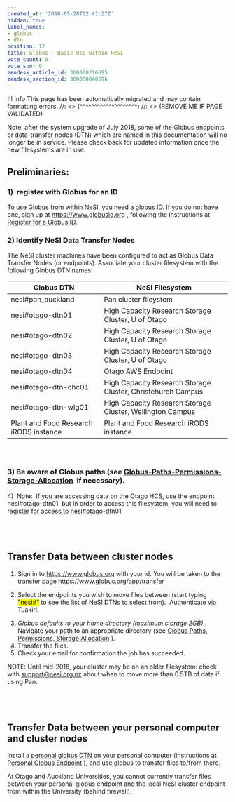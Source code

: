 ```yaml
---
created_at: '2018-05-28T22:41:27Z'
hidden: true
label_names:
- globus
- dtn
position: 12
title: Globus - Basic Use within NeSI
vote_count: 0
vote_sum: 0
zendesk_article_id: 360000216695
zendesk_section_id: 360000040596
---
```



[//]: <> (REMOVE ME IF PAGE VALIDATED)
[//]: <> (vvvvvvvvvvvvvvvvvvvv)
!!! info
    This page has been automatically migrated and may contain formatting errors.
[//]: <> (^^^^^^^^^^^^^^^^^^^^)
[//]: <> (REMOVE ME IF PAGE VALIDATED)
<p>Note: after the system upgrade of July 2018, some of the Globus endpoints or data-transfer nodes (DTN) which are named in this documentation will no longer be in service. Please check back for updated information once the new filesystems are in use.</p>
<h2 id="Globus-BasicUse-Registration">Preliminaries:</h2>
<h3>1)  register with Globus for an ID</h3>
<p>To use Globus from within NeSI, you need a globus ID. If you do not have one, sign up at <a class="external-link" href="https://www.globusid.org/" rel="nofollow"> https://www.globusid.org</a> , following the instructions at <a href="#Globus-BasicUse-Registration" data-linked-resource-id="109903937" data-linked-resource-version="7" data-linked-resource-type="page"> Register for a Globus ID</a>.</p>
<h3>2) Identify NeSI Data Transfer Nodes</h3>
<p>The NeSI cluster machines have been configured to act as Globus Data Transfer Nodes (or endpoints). Associate your cluster filesystem with the following Globus DTN names:</p>
<div class="table-wrap">
<table class="table table-striped table-bordered">
<colgroup> <col style="width: 284.0px;"> <col style="width: 537.0px;"> </colgroup>
<thead>
<tr class="tablesorter-headerRow">
<th class="tablesorter-header sortableHeader tablesorter-headerUnSorted" style="user-select: none;" tabindex="0" scope="col" data-column="0">Globus DTN</th>
<th style="user-select: none;" tabindex="0" scope="col" data-column="1">NeSI Filesystem</th>
</tr>
</thead>
<tbody>
<tr>
<td>nesi#pan_auckland</td>
<td>Pan cluster fileystem</td>
</tr>
<tr>
<td>nesi#otago-dtn01</td>
<td>High Capacity Research Storage Cluster, U of Otago</td>
</tr>
<tr>
<td>nesi#otago-dtn02</td>
<td>High Capacity Research Storage Cluster, U of Otago</td>
</tr>
<tr>
<td>nesi#otago-dtn03</td>
<td>High Capacity Research Storage Cluster, U of Otago</td>
</tr>
<tr>
<td>nesi#otago-dtn04</td>
<td>Otago AWS Endpoint</td>
</tr>
<tr>
<td>nesi#otago-dtn-chc01</td>
<td>High Capacity Research Storage Cluster, Christchurch Campus</td>
</tr>
<tr>
<td>nesi#otago-dtn-wlg01</td>
<td>High Capacity Research Storage Cluster, Wellington Campus</td>
</tr>
<!--tr role="row">
<td> nesi#fitzroy_niwa</td>
<td> Data Transfer Node at NIWA serving the Fitzroy cluster</td>
</tr-->
<tr>
<td>Plant and Food Research iRODS instance</td>
<td>Plant and Food Research iRODS instance</td>
</tr>
</tbody>
</table>
</div>
<h3> </h3>
<h3>3) Be aware of Globus paths (see <a href="https://support.nesi.org.nz/hc/en-gb/articles/360000216815-Globus-Paths-Permissions-Storage-Allocation">Globus-Paths-Permissions-Storage-Allocation</a>  if necessary).</h3>
<p>4)  Note:  If you are accessing data on the Otago HCS, use the endpoint nesi#otago-dtn01  but in order to access this filesystem, you will need to <a style="background-color: #ffffff;" href="https://www.otago.ac.nz/its/forms/otago604826.html">register for access to nesi#otago-dtn01</a></p>
<h2 class="auto-cursor-target"> </h2>
<h2 id="Globus-BasicUse-TransferDatabetweenclusternodes" class="auto-cursor-target">Transfer Data between cluster nodes</h2>
<ol>
<li>Sign in to <a class="external-link" href="https://www.globusid.org/" rel="nofollow"> https://www.globus.org</a> with your id. You will be taken to the transfer page <a href="https://www.globus.org/app/transfer" rel="nofollow"> https://www.globus.org/app/transfer</a>
</li>
<li>
<p>Select the endpoints you wish to move files between (start typing <mark> "nesi#"</mark> to see the list of NeSI DTNs to select from).  Authenticate via Tuakiri.    </p>
</li>
<li>
<em> Globus defaults to your home directory (maximum storage 2GB)</em> . Navigate your path to an appropriate directory (see <a href="https://support.nesi.org.nz/hc/en-gb/articles/360000216815" data-linked-resource-id="150077518" data-linked-resource-version="20" data-linked-resource-type="page"> Globus Paths, Permissions, Storage Allocation</a> ).</li>
<li>Transfer the files.</li>
<li>Check your email for confirmation the job has succeeded.</li>
</ol>
<div data-hasbody="true" data-macro-name="info">
<div>NOTE: Until mid-2018, your cluster may be on an older filesystem: check with <a class="external-link" href="mailto:support@nesi.org.nz" rel="nofollow"> support@nesi.org.nz</a> about when to move more than 0.5TB of data if using Pan.</div>
</div>
<h2> </h2>
<h2 id="Globus-BasicUse-TransferDatabetweenyourpersonalcomputerandclusternodes">Transfer Data between your personal computer and cluster nodes</h2>
<p>Install a <a href="https://nznesi.atlassian.net/wiki/spaces/nesiproj/pages/104955907/Personal+Globus+Endpoint"> personal globus DTN</a> on your personal computer (instructions at <a href="https://nznesi.atlassian.net/wiki/spaces/nesiproj/pages/104955907/Personal+Globus+Endpoint"> Personal Globus Endpoint</a> ), and use globus to transfer files to/from there.</p>
<p>At Otago and Auckland Universities, you cannot currently transfer files between your <a style="text-decoration: none;" href="https://nznesi.atlassian.net/wiki/spaces/nesiproj/pages/104955907/Personal+Globus+Endpoint" rel="nofollow"> personal globus endpoint</a> and the local NeSI cluster endpoint from within the University (behind firewall).</p>